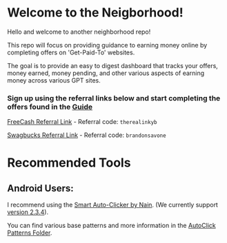 # Welcome to the Neigborhood!

Hello and welcome to another neighborhood repo!

This repo will focus on providing guidance to earning money online by completing offers on 'Get-Paid-To' websites.

The goal is to provide an easy to digest dashboard that tracks your offers, money earned, money pending, and other various aspects of earning money across various GPT sites. 

### Sign up using the referral links below and start completing the offers found in the [Guide](Guides/README.md)

[FreeCash Referral Link](https://freecash.com/r/therealinkyb) - Referral code: `therealinkyb`

[Swagbucks Referral Link](https://www.swagbucks.com/profile/brandonsavone) - Referral code: `brandonsavone`

# Recommended Tools

## Android Users:
I recommend using the [Smart Auto-Clicker by Nain](https://github.com/Nain57/Smart-AutoClicker). (We currently support [version 2.3.4](https://github.com/Nain57/Smart-AutoClicker/releases/tag/2.3.4)).

You can find various base patterns and more information in the [AutoClick Patterns Folder](https://github.com/Neighborhood-Data-Science/instant-beer-money/blob/main/AutoClick%20Patterns/README.md).

